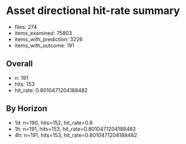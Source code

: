 # Asset directional hit-rate summary
- files: 274
- items_examined: 75803
- items_with_prediction: 3226
- items_with_outcome: 191

## Overall
- n: 191
- hits: 153
- hit_rate: 0.8010471204188482

## By Horizon
- 1d: n=190, hits=152, hit_rate=0.8
- 1h: n=191, hits=153, hit_rate=0.8010471204188482
- 4h: n=191, hits=153, hit_rate=0.8010471204188482
